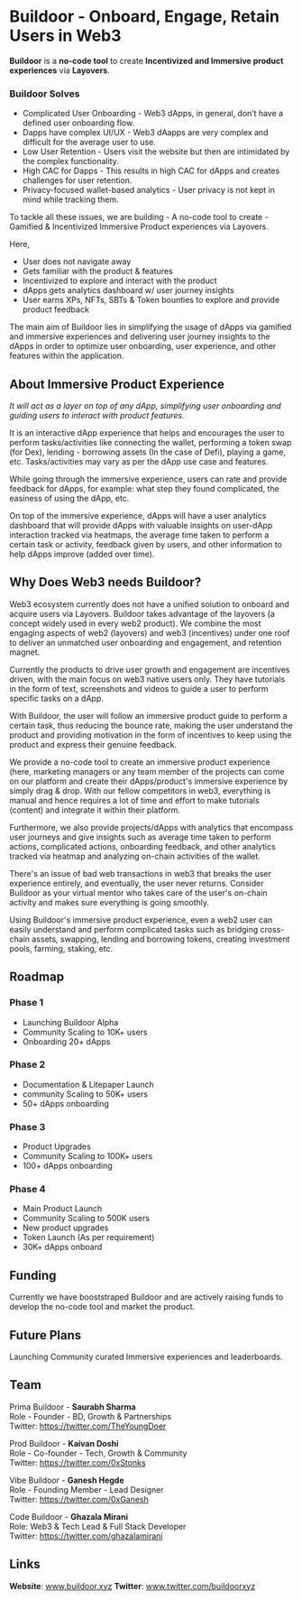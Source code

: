 # Buildoor - Onboard, Engage, Retain Users in Web3

**Buildoor** is a **no-code tool** to create **Incentivized and Immersive product experiences** via **Layovers**.

### Buildoor Solves

- Complicated User Onboarding - Web3 dApps, in general, don’t have a defined user onboarding flow.
- Dapps have complex UI/UX - Web3 dAapps are very complex and difficult for the average user to use.
- Low User Retention - Users visit the website but then are intimidated by the complex functionality.
- High CAC for Dapps - This results in high CAC for dApps and creates challenges for user retention.
- Privacy-focused wallet-based analytics - User privacy is not kept in mind while tracking them.

To tackle all these issues, we are building - A no-code tool to create - Gamified & Incentivized Immersive Product experiences via Layovers. 

Here,
- User does not navigate away
 - Gets familiar with the product & features
- Incentivized to explore and interact with the product
- dApps gets analytics dashboard w/ user journey insights
- User earns XPs, NFTs, SBTs & Token bounties to explore and provide product feedback

The main aim of Buildoor lies in simplifying the usage of dApps via gamified and immersive experiences and delivering user journey insights to the dApps in order to optimize user onboarding, user experience, and other features within the application.

## About Immersive Product Experience

_It will act as a layer on top of any dApp, simplifying user onboarding and guiding users to interact with product features._

It is an interactive dApp experience that helps and encourages the user to perform tasks/activities like connecting the wallet, performing a token swap (for Dex), lending - borrowing assets (In the case of Defi), playing a game, etc. Tasks/activities may vary as per the dApp use case and features.

While going through the immersive experience, users can rate and provide feedback for dApps, for example: what step they found complicated, the easiness of using the dApp, etc.

On top of the immersive experience, dApps will have a user analytics dashboard that will provide dApps with valuable insights on user-dApp interaction tracked via heatmaps, the average time taken to perform a certain task or activity, feedback given by users, and other information to help dApps improve (added over time).

## Why Does Web3 needs Buildoor?

Web3 ecosystem currently does not have a unified solution to onboard and acquire users via Layovers. Buildoor takes advantage of the layovers (a concept widely used in every web2 product). We combine the most engaging aspects of web2 (layovers) and web3 (incentives) under one roof to deliver an unmatched user onboarding and engagement, and retention magnet.

Currently the products to drive user growth and engagement are incentives driven, with the main focus on web3 native users only. They have tutorials in the form of text, screenshots and videos to guide a user to perform specific tasks on a dApp. 

With Buildoor, the user will follow an immersive product guide to perform a certain task, thus reducing the bounce rate, making the user understand the product and providing motivation in the form of incentives to keep using the product and express their genuine feedback. 

We provide a no-code tool to create an immersive product experience (here, marketing managers or any team member of the projects can come on our platform and create their dApps/product's immersive experience by simply drag & drop. With our fellow competitors in web3, everything is manual and hence requires a lot of time and effort to make tutorials (content) and integrate it within their platform. 

Furthermore, we also provide projects/dApps with analytics that encompass user journeys and give insights such as average time taken to perform actions, complicated actions, onboarding feedback, and other analytics tracked via heatmap and analyzing on-chain activities of the wallet. 

There's an issue of bad web transactions in web3 that breaks the user experience entirely, and eventually, the user never returns. Consider Buildoor as your virtual mentor who takes care of the user's on-chain activity and makes sure everything is going smoothly. 

Using Buildoor's immersive product experience, even a web2 user can easily understand and perform complicated tasks such as bridging cross-chain assets, swapping, lending and borrowing tokens, creating investment pools, farming, staking, etc.

## Roadmap

### Phase 1
- Launching Buildoor Alpha
- Community Scaling to 10K+ users
- Onboarding 20+ dApps

### Phase 2
- Documentation & Litepaper Launch
- community Scaling to 50K+ users
- 50+ dApps onboarding

### Phase 3
- Product Upgrades
- Community Scaling to 100K+ users
- 100+ dApps onboarding

### Phase 4
- Main Product Launch
- Community Scaling to 500K users
- New product upgrades
- Token Launch (As per requirement)
- 30K+ dApps onboard


## Funding
Currently we have booststraped Buildoor and are actively raising funds to develop the no-code tool and market the product. 

## Future Plans

Launching Community curated Immersive experiences and leaderboards. 


## Team 

Prima Buildoor - **Saurabh Sharma** \
Role - Founder - BD, Growth & Partnerships \
Twitter: https://twitter.com/TheYoungDoer 

Prod Buildoor - **Kaivan Doshi** \
Role - Co-founder - Tech, Growth & Community \
Twitter:  https://twitter.com/0xStonks

Vibe Buildoor - **Ganesh Hegde** \
Role - Founding Member - Lead Designer \
Twitter: https://twitter.com/0xGanesh 

Code Buildoor - **Ghazala Mirani** \
Role: Web3 & Tech Lead & Full Stack Developer \
Twitter: https://twitter.com/ghazalamirani


## Links
**Website**: www.buildoor.xyz
**Twitter**: www.twitter.com/buildoorxyz 
 
